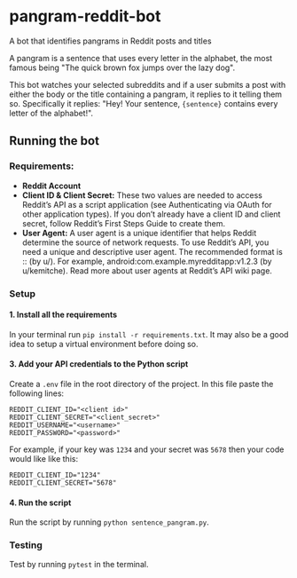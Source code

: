 # pangram-reddit-bot
A bot that identifies pangrams in Reddit posts and titles

A pangram is a sentence that uses every letter in the alphabet, the most famous being "The quick brown fox jumps over the lazy dog".

This bot watches your selected subreddits and if a user submits a post with either the body or the title containing a pangram, it replies to it telling them so. Specifically it replies:
"Hey! Your sentence, `{sentence}` contains every letter of the alphabet!".

## Running the bot

### Requirements:

- **Reddit Account**
- **Client ID & Client Secret:** These two values are needed to access Reddit’s API as a script application (see Authenticating via OAuth for other application types). If you don’t already have a client ID and client secret, follow Reddit’s First Steps Guide to create them.
- **User Agent:** A user agent is a unique identifier that helps Reddit determine the source of network requests. To use Reddit’s API, you need a unique and descriptive user agent. The recommended format is <platform>:<app ID>:<version string> (by u/<Reddit username>). For example, android:com.example.myredditapp:v1.2.3 (by u/kemitche). Read more about user agents at Reddit’s API wiki page.

### Setup

#### 1. Install all the requirements
In your terminal run `pip install -r requirements.txt`. It may also be a good idea to setup a virtual environment before doing so.

#### 3. Add your API credentials to the Python script
Create a `.env` file in the root directory of the project. In this file paste the following lines:
```
REDDIT_CLIENT_ID="<client id>"
REDDIT_CLIENT_SECRET="<client_secret>"
REDDIT_USERNAME="<username>"
REDDIT_PASSWORD="<password>"
```

For example, if your key was `1234` and your secret was `5678` then your code would like like this:
```
REDDIT_CLIENT_ID="1234"
REDDIT_CLIENT_SECRET="5678"
```

#### 4. Run the script
Run the script by running `python sentence_pangram.py`. 

### Testing

Test by running `pytest` in the terminal.


